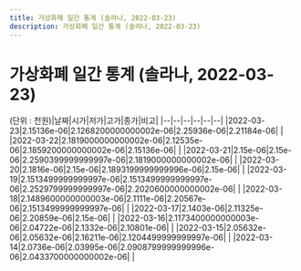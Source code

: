 ```yaml
---
title: 가상화폐 일간 통계 (솔라나, 2022-03-23)
description: 가상화폐 일간 통계 (솔라나, 2022-03-23)
---
```


가상화폐 일간 통계 (솔라나, 2022-03-23)
===

(단위 : 천원)|날짜|시가|저가|고가|종가|비고|
|--|--|--|--|--|--|
|2022-03-23|2.15136e-06|2.1268200000000002e-06|2.25936e-06|2.21184e-06|    |
|2022-03-22|2.1819000000000002e-06|2.12535e-06|2.1859200000000002e-06|2.15136e-06|    |
|2022-03-21|2.15e-06|2.15e-06|2.2590399999999997e-06|2.1819000000000002e-06|    |
|2022-03-20|2.1816e-06|2.15e-06|2.1893199999999996e-06|2.15e-06|    |
|2022-03-19|2.1513499999999997e-06|2.1513499999999997e-06|2.2529799999999997e-06|2.2020600000000002e-06|    |
|2022-03-18|2.1489600000000003e-06|2.1111e-06|2.20567e-06|2.1513499999999997e-06|    |
|2022-03-17|2.1403e-06|2.11325e-06|2.20859e-06|2.15e-06|    |
|2022-03-16|2.1173400000000003e-06|2.04722e-06|2.1332e-06|2.10801e-06|    |
|2022-03-15|2.05632e-06|2.05632e-06|2.16211e-06|2.1204499999999997e-06|    |
|2022-03-14|2.0736e-06|2.03995e-06|2.0908799999999996e-06|2.0433700000000002e-06|    |
